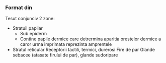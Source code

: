 ### Format din
Tesut conjunciv
2 zone:
- Stratuil papilar
	- Sub epiderm
	- Contine papile dermice care detrermina aparitia orestelor dermice a caror urma imprimata reprezinta amprentele
- Stratul reticular
Receptorii tactili, termici, durerosi
Fire de par
Glande sebacee (atasate firului de par), glande sudoripare